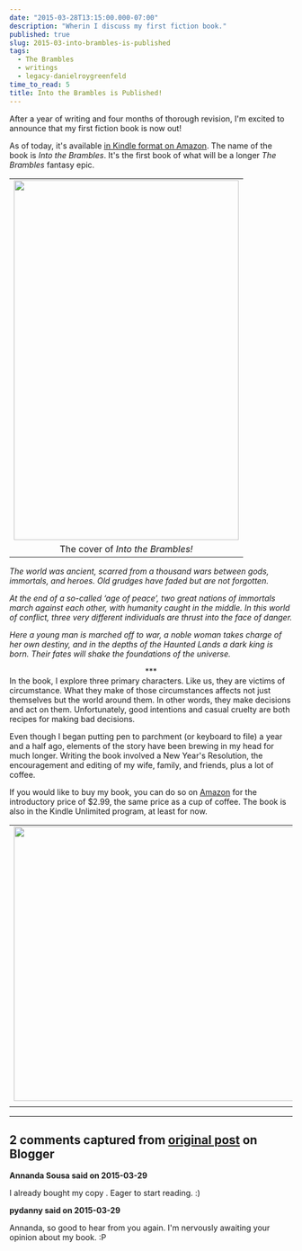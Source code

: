 ```yaml
---
date: "2015-03-28T13:15:00.000-07:00"
description: "Wherin I discuss my first fiction book."
published: true
slug: 2015-03-into-brambles-is-published
tags:
  - The Brambles
  - writings
  - legacy-danielroygreenfeld
time_to_read: 5
title: Into the Brambles is Published!
---
```


After a year of writing and four months of thorough revision, I'm excited to announce that my first fiction book is now out!

As of today, it's available [in Kindle format on Amazon](https://mybook.to/itb). The name of the book is <i>Into the Brambles</i>. It's the first book of what will be a longer <i>The Brambles</i> fantasy epic.

<table align="center" cellpadding="0" cellspacing="0" class="tr-caption-container" style="margin-left: auto; margin-right: auto; text-align: center;"><tbody><tr><td style="text-align: center;"><a href="https://mybook.to/itb" style="margin-left: auto; margin-right: auto;"><img border="0" height="640" src="https://2.bp.blogspot.com/-NjCON1KCzzQ/VRbF3SZiCBI/AAAAAAAAEyk/yjNWHae1FmM/s1600/itb-521x833.png" width="400" /></a></td></tr><tr><td class="tr-caption" style="text-align: center;">The cover of <i>Into the Brambles!</i></td></tr></tbody></table>

<i>The world was ancient, scarred from a thousand wars between gods, immortals, and heroes. Old grudges have faded but are not forgotten.

At the end of a so-called ‘age of peace’, two great nations of immortals march against each other, with humanity caught in the middle. In this world of conflict, three very different individuals are thrust into the face of danger.

Here a young man is marched off to war, a noble woman takes charge of her own destiny, and in the depths of the Haunted Lands a dark king is born. Their fates will shake the foundations of the universe.</i>

<div style="text-align: center;">***</div>
In the book, I explore three primary characters. Like us, they are victims of circumstance. What they make of those circumstances affects not just themselves but the world around them. In other words, they make decisions and act on them. Unfortunately, good intentions and casual cruelty are both recipes for making bad decisions.

Even though I began putting pen to parchment (or keyboard to file) a year and a half ago, elements of the story have been brewing in my head for much longer. Writing the book involved a New Year's Resolution, the encouragement and editing of my wife, family, and friends, plus a lot of coffee.

If you would like to buy my book, you can do so on [Amazon](https://mybook.to/itb) for the introductory price of $2.99, the same price as a cup of coffee. The book is also in the Kindle Unlimited program, at least for now.

<table align="center" cellpadding="0" cellspacing="0" class="tr-caption-container" style="margin-left: auto; margin-right: auto; text-align: center;"><tbody><tr><td style="text-align: center;"><a href="https://mybook.to/itb" style="margin-left: auto; margin-right: auto;"><img border="0" height="488" src="https://3.bp.blogspot.com/-K5Kf1Zm86SA/VRcJ5mc9naI/AAAAAAAAEy4/uEyAecykKzY/s1600/itb-on-amazon-detail.png" width="640" /></a></td></tr><tr><td class="tr-caption" style="text-align: center;">
</td></tr></tbody></table>

---

## 2 comments captured from [original post](https://daniel.feldroy.com/posts/2015-03-into-brambles-is-published) on Blogger

**Annanda Sousa said on 2015-03-29**

I already bought my copy . Eager to start reading. :)

**pydanny said on 2015-03-29**

Annanda, so good to hear from you again. I'm nervously awaiting your opinion about my book. :P
